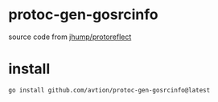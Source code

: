 # protoc-gen-gosrcinfo

source code
from [jhump/protoreflect](https://github.com/jhump/protoreflect/blob/master/desc/sourceinfo/cmd/protoc-gen-gosrcinfo/main.go)

# install

`go install github.com/avtion/protoc-gen-gosrcinfo@latest`